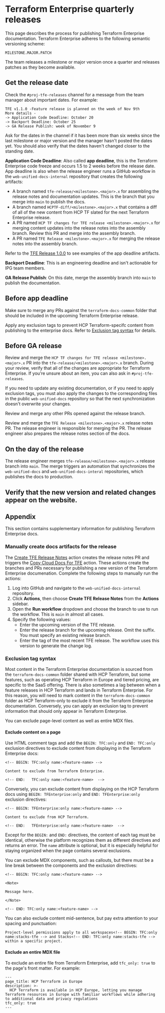 # Terraform Enterprise quarterly releases

This page describes the process for publishing Terraform Enterprise documentation. Terraform Enterprise adheres to the following semantic versioning scheme:

`MILESTONE.MAJOR.PATCH`

The team releases a milestone or major version once a quarter and releases patches as they become available.

## Get the release date

Check the `#proj-tfe-releases` channel for a message from the team manager about important dates. For example:

```
TFE v1.1.0 -Feature release is planned on the week of Nov 9th
More details -
-> Application Code Deadline: October 20
-> Backport Deadline: October 25
-> GA Release Publish: week of November 9
```

Ask for the dates in the channel if it has been more than six weeks since the last milestone or major version and the manager hasn't posted the dates yet. You should also verify that the dates haven't changed closer to the standing date.

**Application Code Deadline**: Also called **app deadline**, this is the Terraform Enterprise code freeze and occurs 1.5 to 2 weeks before the release date. App deadline is also when the release engineer runs a GitHub workflow in the `web-unified-docs-internal` repository that creates the following artifacts:

- A branch named `tfe-release/<milestone>.<major>.x` for assembling the release notes and documentation updates. This is the branch that you merge into `main` to publish the docs.
- A branch named `HCPTF-diff/<milestone>.<major>.x` that contains a diff of all of the new content from HCP TF slated for the next Terraform Enterprise release.
- A PR named `HCP TF changes for TFE release <milestone>.<major>.x` for merging content updates into the release notes into the assembly branch. Review this PR and merge into the assembly branch.
- A PR named `TFE Release <milestone>.<major>.x` for merging the release notes into the assembly branch.

Refer to the [TFE Release 1.0.0](https://github.com/hashicorp/web-unified-docs-internal/pull/299) to see examples of the app deadline artifacts.

**Backport Deadline**: This is an engineering deadline and isn't actionable for IPG team members.

**GA Release Publish**: On this date, merge the assembly branch into `main` to publish the documentation.

## Before app deadline

Make sure to merge any PRs against the `terraform-docs-common` folder that should be included in the upcoming Terraform Enterprise release.

Apply any exclusion tags to prevent HCP Terraform-specifc content from publishing to the enterprise docs. Refer to [Exclusion tag syntax](#exclusion-tag-syntax) for details.

## Before GA release

Review and merge the `HCP TF changes for TFE release <milestone>.<major>.x` PR into the `tfe-release/<milestone>.<major>.x` branch. During your review, verify that all of the changes are appropriate for Terraform Enterprise. If you’re unsure about an item, you can also ask in `#proj-tfe-releases`.

If you need to update any existing documentation, or if you need to apply exclusion tags, you must also apply the changes to the corresponding files in the public `web-unified-docs` repository so that the next synchronization doesn't overwrite your changes.

Review and merge any other PRs opened against the release branch.

Review and merge the `TFE Release <milestone>.<major>.x` release notes PR. The release engineer is responsible for merging the PR. The release engineer also prepares the release notes section of the docs.

## On the day of the release

The release engineer merges `tfe-release/<milestone>.<major>.x` release branch into `main`. The merge triggers an automation that synchronizes the `web-unified-docs` and `web-unified-docs-interal` repositories, which publishes the docs to production.

Verify that the new version and related changes appear on the website. 
---

## Appendix

This section contains supplementary information for publishing Terraform Enterprise docs.

### Manually create docs artifacts for the release

The [Create TFE Release Notes](https://github.com/hashicorp/web-unified-docs-internal/actions/workflows/create-tfe-release-notes.yml) action creates the release notes PR and triggers the [Copy Cloud Docs For TFE](https://github.com/hashicorp/web-unified-docs-internal/actions/workflows/copy-cloud-docs-for-tfe.yml) action. These actions create the branches and PRs necessary for publishing a new version of the Terraform Enterprise documenation. Complete the following steps to manually run the actions:

1. Log into GitHub and navigate to the `web-unified-docs-internal` repository.
1. Click **Actions**, then choose **Create TFE Release Notes** from the **Actions** sidebar.
1. Open the **Run workflow** dropdown and choose the branch to use to run the workflow. This is `main` in almost all cases.
1. Specify the following values:
   - Enter the upcoming version of the TFE release.
   - Enter the release branch for the upcoming release. Omit the suffix. You must specify an existing release branch.
   - Enter the tag of the most recent TFE release. The workflow uses this version to generate the change log.

### Exclusion tag syntax

Most content in the Terraform Enterprise documentation is sourced from the `terraform-docs-common` folder shared with HCP Terraform, but some features, such as operating HCP Terraform in Europe and tiered pricing, are specific to the SaaS offering. There is also sometimes a lag between when a feature releases in HCP Terraform and lands in Terraform Enterprise. For this reason, you will need to mark content in the `terraform-docs-common` folder as HCP Terraform-only to exclude it from the Terraform Enterprise documentation. Conversely, you can apply an exclusion tag to prevent information that should only appear in Terraform Enterprise.

You can exclude page-level content as well as entire MDX files.

#### Exclude content on a page

Use HTML comment tags and add the `BEGIN: TFC:only` and `END: TFC:only` exclusion directives to exclude content from displaying in the Terraform Enterprise docs:

```mdx
<!-- BEGIN: TFC:only name:<feature-name> -->

Content to exclude from Terraform Enterprise.

<!-- END:   TFC:only name:<feature-name>  -->
```

Conversely, you can exclude content from displaying on the HCP Terraform docs using `BEGIN: TFEnterprise:only` and `END: TFEnterprise:only` exclusion directives:

```mdx
<!-- BEGIN: TFEnterprise:only name:<feature-name> -->

Content to exclude from HCP Terraform.

<!-- END:   TFEnterprise:only name:<feature-name>  -->
```

Except for the `BEGIN:` and `END:` directives, the content of each tag must be identical, otherwise the platform recognizes them as different directives and returns an error. The `name` attribute is optional, but it is especially helpful for staying organized when the page contains several exclusions.

You can exclude MDX components, such as callouts, but there must be a line break between the components and the exclusion directives:

```mdx
<!-- BEGIN: TFC:only name:<feature-name> -->

<Note>

Message here.

</Note>

<!-- END: TFC:only name:<feature-name> -->
```

You can also exclude content mid-sentence, but pay extra attention to your spacing and punctuation:

```mdx
Project-level permissions apply to all workspaces<!-- BEGIN: TFC:only name:stacks-tfe --> and Stacks<!-- END: TFC:only name:stacks-tfe --> within a specific project.
```

#### Exclude an entire MDX file

To exclude an entire file from Terraform Enterprise, add `tfc_only: true` to the page's front matter. For example:

```
---
page_title: HCP Terraform in Europe
description: >-
  HCP Terraform is available in HCP Europe, letting you manage Terraform resources in Europe with familiar workflows while adhering to additional data and privacy regulations
tfc_only: true
---
```
